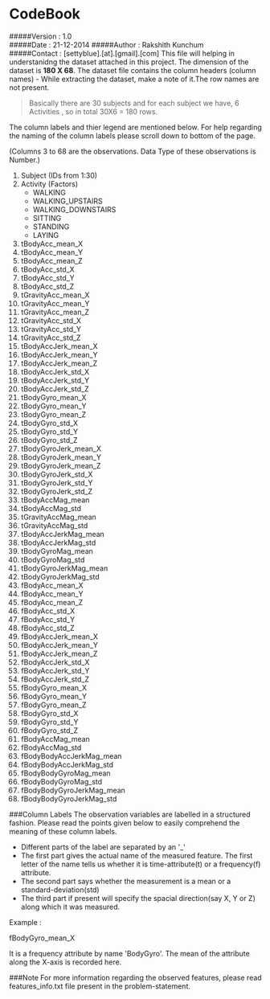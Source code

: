 # CodeBook
#####Version : 1.0  
#####Date : 21-12-2014
#####Author : Rakshith Kunchum  
#####Contact : [settyblue].[at].[gmail].[com]
This file will helping in understanidng the dataset attached in this project.
The dimension of the dataset is **180 X 68**. The dataset file contains the column headers (column names) - While extracting the dataset, make a note of it.The row names are not present.

> Basically there are 30 subjects and for each subject we have, 6 Activities , so in total 30X6 =  180 rows.

The column labels and thier legend are mentioned below. For help regarding the naming of the column labels please scroll down to bottom of the page.

(Columns 3 to 68 are the observations. Data Type of these observations is Number.)

1. Subject   (IDs from 1:30)
2. Activity   (Factors) 
    - WALKING
    - WALKING_UPSTAIRS
    - WALKING_DOWNSTAIRS
    - SITTING
    - STANDING
    - LAYING
3. tBodyAcc_mean_X
4. tBodyAcc_mean_Y
5. tBodyAcc_mean_Z
6. tBodyAcc_std_X
7. tBodyAcc_std_Y
8. tBodyAcc_std_Z
9. tGravityAcc_mean_X
10. tGravityAcc_mean_Y
11. tGravityAcc_mean_Z
12. tGravityAcc_std_X
13. tGravityAcc_std_Y
14. tGravityAcc_std_Z
15. tBodyAccJerk_mean_X
16. tBodyAccJerk_mean_Y
17. tBodyAccJerk_mean_Z
18. tBodyAccJerk_std_X
19. tBodyAccJerk_std_Y
20. tBodyAccJerk_std_Z
21. tBodyGyro_mean_X
22. tBodyGyro_mean_Y
23. tBodyGyro_mean_Z
24. tBodyGyro_std_X
25. tBodyGyro_std_Y
26. tBodyGyro_std_Z
27. tBodyGyroJerk_mean_X
28. tBodyGyroJerk_mean_Y
29. tBodyGyroJerk_mean_Z
30. tBodyGyroJerk_std_X
31. tBodyGyroJerk_std_Y
32. tBodyGyroJerk_std_Z
33. tBodyAccMag_mean
34. tBodyAccMag_std
35. tGravityAccMag_mean
36. tGravityAccMag_std
37. tBodyAccJerkMag_mean
38. tBodyAccJerkMag_std
39. tBodyGyroMag_mean
40. tBodyGyroMag_std
41. tBodyGyroJerkMag_mean
42. tBodyGyroJerkMag_std
43. fBodyAcc_mean_X
44. fBodyAcc_mean_Y
45. fBodyAcc_mean_Z
46. fBodyAcc_std_X
47. fBodyAcc_std_Y
48. fBodyAcc_std_Z
49. fBodyAccJerk_mean_X
50. fBodyAccJerk_mean_Y
51. fBodyAccJerk_mean_Z
52. fBodyAccJerk_std_X
53. fBodyAccJerk_std_Y
54. fBodyAccJerk_std_Z
55. fBodyGyro_mean_X
56. fBodyGyro_mean_Y
57. fBodyGyro_mean_Z
58. fBodyGyro_std_X
59. fBodyGyro_std_Y
60. fBodyGyro_std_Z
61. fBodyAccMag_mean
62. fBodyAccMag_std
63. fBodyBodyAccJerkMag_mean
64. fBodyBodyAccJerkMag_std
65. fBodyBodyGyroMag_mean
66. fBodyBodyGyroMag_std
67. fBodyBodyGyroJerkMag_mean
68. fBodyBodyGyroJerkMag_std

###Column Labels
The observation variables are labelled in a structured fashion. Please read the points given below to easily comprehend the meaning of these column labels.
- Different parts of the label are separated by an '_'  
- The first part gives the actual name of the measured feature. The first letter of the name tells us whether it is time-attribute(t) or a frequency(f) attribute.
- The second part says whether the measurement is a mean or a standard-deviation(std)
- The third part if present will specify the spacial direction(say X, Y or Z) along which it was measured.

Example :

fBodyGyro_mean_X

It is a frequency attribute by name 'BodyGyro'. The mean of the attribute along the X-axis is recorded here.

###Note
For more information regarding the observed features, please read features_info.txt file present in the problem-statement.
